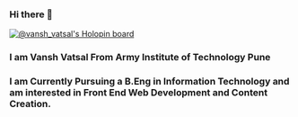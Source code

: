 ### Hi there 👋
[![@vansh_vatsal's Holopin board](https://holopin.me/vansh_vatsal)](https://holopin.io/@vansh_vatsal)
### I am Vansh Vatsal From Army Institute of Technology Pune
### I am Currently Pursuing a B.Eng in Information Technology and am interested in Front End Web Development and Content Creation.


<!--
**vanshvatsal/vanshvatsal** is a ✨ _special_ ✨ repository because its `README.md` (this file) appears on your GitHub profile.


[![@vansh_vatsal's Holopin board](https://holopin.me/vansh_vatsal)](https://holopin.io/@vansh_vatsal)


